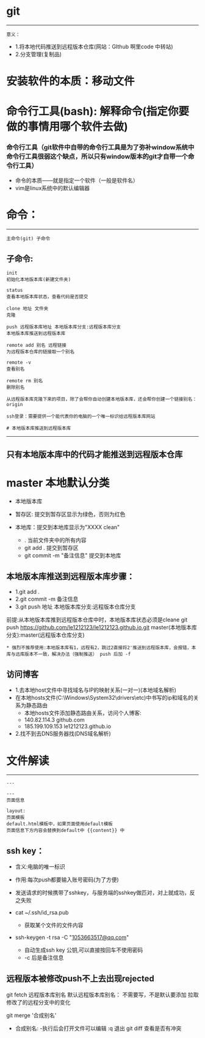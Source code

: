 #   git
---
	意义：
- 1.将本地代码推送到远程版本仓库(网站：GIthub 啊里code 中转站)    
- 2.分支管理(复制品)

#   安装软件的本质：移动文件
#   命令行工具(bash): 解释命令(指定你要做的事情用哪个软件去做)
### 命令行工具（git软件中自带的命令行工具是为了弥补window系统中命令行工具很弱这个缺点，所以只有window版本的git才自带一个命令行工具）
- 命令的本质——就是指定一个软件（一般是软件名）
- vim是linux系统中的默认编辑器

#  命令：
---
	主命令(git) 子命令
##  子命令:
	init 
	初始化本地版本库(新建文件夹)

	status 
	查看本地版本库状态，查看代码是否提交

	clone 地址 文件夹 
	克隆

	push 远程版本库地址 本地版本库分支:远程版本库分支
	本地版本库推送到远程版本库

	remote add 别名 远程链接
	为远程版本仓库的链接取一个别名

	remote -v
	查看别名
	
	remote rm 别名
	删除别名

	从远程版本库克隆下来的项目，除了会帮你自动创建本地版本库，还会帮你创建一个链接别名：origin

	ssh登录：需要提供一个能代表你的电脑的一个唯一标识给远程版本库网站

    # 本地版本库推送到远程版本库
---

##  只有本地版本库中的代码才能推送到远程版本仓库
#  master 本地默认分类
- 本地版本库
 - 暂存区: 提交到暂存区显示为绿色，否则为红色
 - 本地库：提交到本地库显示为"XXXX clean"
 
     - . 当前文件夹中的所有内容
     - git add . 提交到暂存区
     - git commit -m "备注信息"    提交到本地库

## 本地版本库推送到远程版本库步骤：
- 1.git add .
- 2.git commit -m 备注信息
- 3.git push 地址 本地版本库分支:远程版本仓库分支

前提:从本地版本库推到远程版本仓库中时，本地版本库状态必须是cleane
git push https://github.com/le1212123/le1212123.github.io.git master(本地版本库分支):master(远程版本仓库分支)

	* 强烈不推荐使用:本地版本库有1，远程有2，跳过2直接将2'推送到远程版本库，会报错，本库与远库版本不一致，解决办法（强制推送） push 后加 -f 


## 访问博客
- 1.去本地host文件中寻找域名与IP的映射关系(一对一)(本地域名解析)
- 在本地hosts文件(C:\Windows\System32\drivers\etc)中书写的ip和域名的关系为静态路由
    - 本地hosts文件添加静态路由关系，访问个人博客: 
    - 140.82.114.3 github.com
    - 185.199.109.153 le1212123.github.io
- 2.找不到去DNS服务器找(DNS域名解析)

# 文件解读
---

	---

	---
	页面信息

	layout:	
	页面模板
	default.html模板中，如果页面使用default模板
	页面信息下方内容会替换到default中 {{content}} 中

## ssh key：
- 含义:电脑的唯一标识
- 作用:每次push都要输入账号密码(为了方便)
- 发送请求的时候携带了sshkey，与服务端的sshkey做匹对，对上就成功，反之失败

- cat ~/.ssh/id_rsa.pub
    - 获取某个文件的文件内容
- ssh-keygen -t rsa -C "1053663517@qq.com"
    - 自动生成ssh key 公钥,可以直接按回车不使用密码
    - -c 后是备注信息

## 远程版本被修改push不上去出现rejected

git fetch 远程版本库别名 
默认远程版本库别名： 不需要写，不是默认要添加
拉取修改了的远程分支中的变化

git merge '合成别名'
- 合成别名: 
-执行后会打开文件可以编辑 :q 退出
git diff 查看是否有冲突